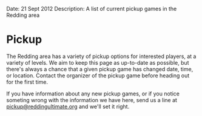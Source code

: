 Date: 21 Sept 2012
Description: A list of current pickup games in the Redding area

# Pickup

The Redding area has a variety of pickup options for interested players,
at a variety of levels. We aim to keep this page as up-to-date as possible,
but there's always a chance that a given pickup game has changed date,
time, or location. Contact the organizer of the pickup game before heading
out for the first time.

If you have information about any new pickup games, or if you notice
someting wrong with the information we have here, send us a line at
<a href="mailto:pickup@reddingultimate.org">pickup@reddingultimate.org</a> and we'll set it right.
